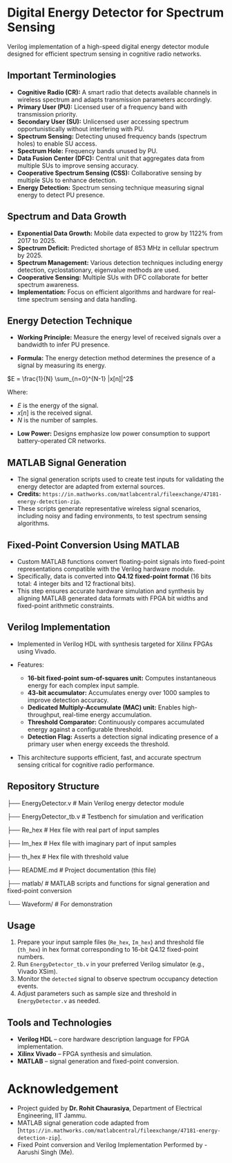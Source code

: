 # Digital Energy Detector for Spectrum Sensing

Verilog implementation of a high-speed digital energy detector module designed for efficient spectrum sensing in cognitive radio networks.

## Important Terminologies

- **Cognitive Radio (CR):** A smart radio that detects available channels in wireless spectrum and adapts transmission parameters accordingly.
- **Primary User (PU):** Licensed user of a frequency band with transmission priority.
- **Secondary User (SU):** Unlicensed user accessing spectrum opportunistically without interfering with PU.
- **Spectrum Sensing:** Detecting unused frequency bands (spectrum holes) to enable SU access.
- **Spectrum Hole:** Frequency bands unused by PU.
- **Data Fusion Center (DFC):** Central unit that aggregates data from multiple SUs to improve sensing accuracy.
- **Cooperative Spectrum Sensing (CSS):** Collaborative sensing by multiple SUs to enhance detection.
- **Energy Detection:** Spectrum sensing technique measuring signal energy to detect PU presence.

## Spectrum and Data Growth

- **Exponential Data Growth:** Mobile data expected to grow by 1122% from 2017 to 2025.
- **Spectrum Deficit:** Predicted shortage of 853 MHz in cellular spectrum by 2025.
- **Spectrum Management:** Various detection techniques including energy detection, cyclostationary, eigenvalue methods are used.
- **Cooperative Sensing:** Multiple SUs with DFC collaborate for better spectrum awareness.
- **Implementation:** Focus on efficient algorithms and hardware for real-time spectrum sensing and data handling.

## Energy Detection Technique

- **Working Principle:** Measure the energy level of received signals over a bandwidth to infer PU presence.
  
- **Formula:**
The energy detection method determines the presence of a signal by measuring its energy.

$E = \frac{1}{N} \sum_{n=0}^{N-1} |x[n]|^2$

Where:
* $E$ is the energy of the signal.
* $x[n]$ is the received signal.
* $N$ is the number of samples.

- **Low Power:** Designs emphasize low power consumption to support battery-operated CR networks.

## MATLAB Signal Generation

- The signal generation scripts used to create test inputs for validating the energy detector are adapted from external sources.  
- **Credits:** `https://in.mathworks.com/matlabcentral/fileexchange/47181-energy-detection-zip`.  
- These scripts generate representative wireless signal scenarios, including noisy and fading environments, to test spectrum sensing algorithms.

## Fixed-Point Conversion Using MATLAB

- Custom MATLAB functions convert floating-point signals into fixed-point representations compatible with the Verilog hardware module.  
- Specifically, data is converted into **Q4.12 fixed-point format** (16 bits total: 4 integer bits and 12 fractional bits).  
- This step ensures accurate hardware simulation and synthesis by aligning MATLAB generated data formats with FPGA bit widths and fixed-point arithmetic constraints.

## Verilog Implementation

- Implemented in Verilog HDL with synthesis targeted for Xilinx FPGAs using Vivado.  
- Features:
  - **16-bit fixed-point sum-of-squares unit:** Computes instantaneous energy for each complex input sample.  
  - **43-bit accumulator:** Accumulates energy over 1000 samples to improve detection accuracy.  
  - **Dedicated Multiply-Accumulate (MAC) unit:** Enables high-throughput, real-time energy accumulation.  
  - **Threshold Comparator:** Continuously compares accumulated energy against a configurable threshold.  
  - **Detection Flag:** Asserts a detection signal indicating presence of a primary user when energy exceeds the threshold.  
  
- This architecture supports efficient, fast, and accurate spectrum sensing critical for cognitive radio performance.

## Repository Structure

├── EnergyDetector.v # Main Verilog energy detector module

├── EnergyDetector_tb.v # Testbench for simulation and verification

├── Re_hex # Hex file with real part of input samples

├── Im_hex # Hex file with imaginary part of input samples

├── th_hex # Hex file with threshold value

├── README.md # Project documentation (this file)

├── matlab/ # MATLAB scripts and functions for signal generation and fixed-point conversion

└── Waveform/ # For demonstration


## Usage

1. Prepare your input sample files (`Re_hex`, `Im_hex`) and threshold file (`th_hex`) in hex format corresponding to 16-bit Q4.12 fixed-point numbers.  
2. Run `EnergyDetector_tb.v` in your preferred Verilog simulator (e.g., Vivado XSim).  
3. Monitor the `detected` signal to observe spectrum occupancy detection events.  
4. Adjust parameters such as sample size and threshold in `EnergyDetector.v` as needed.

## Tools and Technologies

- **Verilog HDL** – core hardware description language for FPGA implementation.  
- **Xilinx Vivado** – FPGA synthesis and simulation.  
- **MATLAB** – signal generation and fixed-point conversion.

# Acknowledgement

- Project guided by **Dr. Rohit Chaurasiya**, Department of Electrical Engineering, IIT Jammu.  
- MATLAB signal generation code adapted from [`https://in.mathworks.com/matlabcentral/fileexchange/47181-energy-detection-zip`].  
- Fixed Point conversion and Verilog Implementation Performed by - Aarushi Singh (Me).
